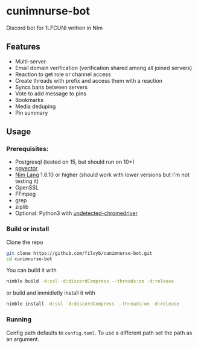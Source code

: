 # cunimnurse-bot
Discord bot for 1LFCUNI written in Nim

## Features
- Multi-server
- Email domain verification (verification shared among all joined servers)
- Reaction to get role or channel access
- Create threads with prefix and access them with a reaction
- Syncs bans between servers
- Vote to add message to pins
- Bookmarks
- Media deduping
- Pin summary

## Usage
### Prerequisites:
* Postgresql (tested on 15, but should run on 10+)
* [pgvector](https://github.com/pgvector/pgvector)
* [Nim Lang](https://nim-lang.org/install.html) 1.6.10 or higher (should work with lower versions but I'm not testing it)
* OpenSSL
* FFmpeg
* grep
* ziplib
* Optional: Python3 with [undetected-chromedriver](https://github.com/ultrafunkamsterdam/undetected-chromedriver)

### Build or install
Clone the repo
```bash
git clone https://github.com/filvyb/cunimnurse-bot.git
cd cunimnurse-bot
```
You can build it with
```bash
nimble build -d:ssl -d:discordCompress --threads:on -d:release
```
or build and immidietly install it with
```bash
nimble install -d:ssl -d:discordCompress --threads:on -d:release
```

### Running
Config path defaults to `config.toml`. To use a different path set the path as an argument.
